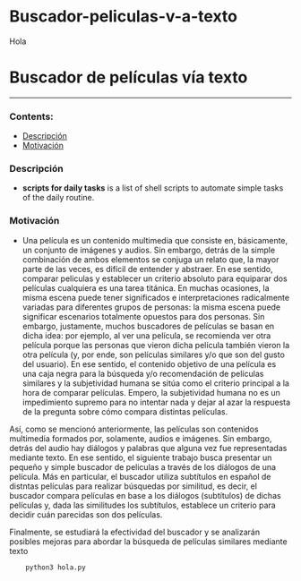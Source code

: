 # Buscador-peliculas-v-a-texto
Hola
# Buscador de películas vía texto
---
### Contents:
 - [Descripción](#Descripción)
 - [Motivación](#Motivación)

### Descripción 
- **scripts for daily tasks** is a list of shell scripts to automate simple tasks of the daily routine.

### Motivación
- Una película es un contenido multimedia que consiste en, básicamente, un conjunto de imágenes
y audios. Sin embargo, detrás de la simple combinación de ambos elementos se conjuga un relato
que, la mayor parte de las veces, es difícil de entender y abstraer. 
En ese sentido, comparar peliculas y establecer un criterio absoluto para equiparar dos películas cualquiera es una tarea titánica.
En muchas ocasiones, la misma escena puede tener significados e interpretaciones radicalmente 
variadas para diferentes grupos de personas: la misma escena puede significar escenarios totalmente
opuestos para dos personas. Sin embargo, justamente, muchos buscadores de películas se basan en
dicha idea: por ejemplo, al ver una película, se recomienda ver otra película porque las personas
que vieron dicha película también vieron la otra película (y, por ende, son películas similares y/o
que son del gusto del usuario). En ese sentido, el contenido objetivo de una película es una caja
negra para la búsqueda y/o recomendación de películas similares y la subjetividad humana se sitúa
como el criterio principal a la hora de comparar películas. Empero, la subjetividad humana no es
un impedimiento supremo para no intentar nada y dejar al azar la respuesta de la pregunta sobre
cómo compara distintas películas.

Así, como se mencionó anteriormente, las películas son contenidos multimedia formados por,
solamente, audios e imágenes. Sin embargo, detrás del audio hay diálogos y palabras que alguna vez
fue representadas mediante texto. En ese sentido, el siguiente trabajo busca presentar un pequeño y
simple buscador de peliculas a través de los diálogos de una película. Más en particular, el buscador
utiliza subtítulos en español de distntas películas para realizar búsquedas por similitud, es decir,
el buscador compara películas en base a los diálogos (subtítulos) de dichas películas y, dada las
similitudes los subtítulos, establece un criterio para decidir cuán parecidas son dos películas.

Finalmente, se estudiará la efectividad del buscador y se analizarán posibles mejoras para abordar la búsqueda de películas similares mediante texto

```bash
    python3 hola.py
```
                                     
